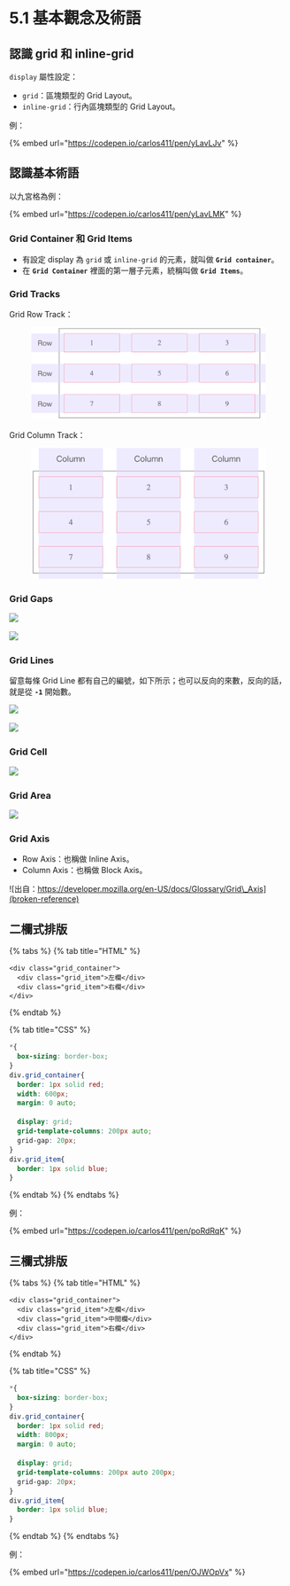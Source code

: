# 5.1 基本觀念及術語

## 認識 grid 和 inline-grid

`display` 屬性設定：

* `grid`：區塊類型的 Grid Layout。
* `inline-grid`：行內區塊類型的 Grid Layout。

例：

{% embed url="https://codepen.io/carlos411/pen/yLavLJv" %}





## 認識基本術語

以九宮格為例：

{% embed url="https://codepen.io/carlos411/pen/yLavLMK" %}



### Grid Container 和 Grid Items

* 有設定 display 為 `grid` 或 `inline-grid` 的元素，就叫做 **`Grid container`**。
* 在 **`Grid Container`** 裡面的第一層子元素，統稱叫做 **`Grid Items`**。



### Grid Tracks

Grid Row Track：

<figure><img src="../.gitbook/assets/grid_row_track.png" alt=""><figcaption></figcaption></figure>



Grid Column Track：

<figure><img src="../.gitbook/assets/grid_column_track.png" alt=""><figcaption></figcaption></figure>



### Grid Gaps

![](broken-reference)



![](broken-reference)



### Grid Lines

留意每條 Grid Line 都有自己的編號，如下所示；也可以反向的來數，反向的話，就是從 **`-1`** 開始數。

![](broken-reference)



![](broken-reference)



### Grid Cell

![](broken-reference)



### Grid Area

![](broken-reference)



### Grid Axis

* Row Axis：也稱做 Inline Axis。
* Column Axis：也稱做 Block Axis。

![出自：https://developer.mozilla.org/en-US/docs/Glossary/Grid\_Axis](broken-reference)

## 二欄式排版

{% tabs %}
{% tab title="HTML" %}
```markup
<div class="grid_container">
  <div class="grid_item">左欄</div>
  <div class="grid_item">右欄</div>
</div>
```
{% endtab %}

{% tab title="CSS" %}
```css
*{
  box-sizing: border-box;
}
div.grid_container{
  border: 1px solid red;
  width: 600px;
  margin: 0 auto;
  
  display: grid;
  grid-template-columns: 200px auto;
  grid-gap: 20px;
}
div.grid_item{
  border: 1px solid blue;
}
```
{% endtab %}
{% endtabs %}

例：

{% embed url="https://codepen.io/carlos411/pen/poRdRqK" %}



## 三欄式排版

{% tabs %}
{% tab title="HTML" %}
```markup
<div class="grid_container">
  <div class="grid_item">左欄</div>
  <div class="grid_item">中間欄</div>
  <div class="grid_item">右欄</div>
</div>
```
{% endtab %}

{% tab title="CSS" %}
```css
*{
  box-sizing: border-box;
}
div.grid_container{
  border: 1px solid red;
  width: 800px;
  margin: 0 auto;
  
  display: grid;
  grid-template-columns: 200px auto 200px;
  grid-gap: 20px;
}
div.grid_item{
  border: 1px solid blue;
}
```
{% endtab %}
{% endtabs %}

例：

{% embed url="https://codepen.io/carlos411/pen/OJWOpVx" %}



